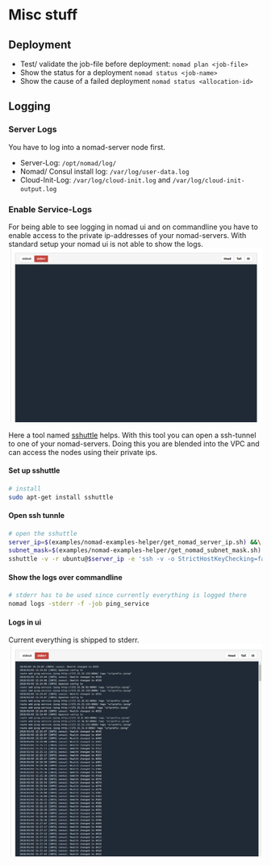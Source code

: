 # Misc stuff

## Deployment

* Test/ validate the job-file before deployment: ```nomad plan <job-file>```
* Show the status for a deployment ```nomad status <job-name>```
* Show the cause of a failed deployment ```nomad status <allocation-id>```

## Logging

### Server Logs

You have to log into a nomad-server node first.

* Server-Log: ```/opt/nomad/log/```
* Nomad/ Consul install log: ```/var/log/user-data.log```
* Cloud-Init-Log: ```/var/log/cloud-init.log``` and ```/var/log/cloud-init-output.log```

### Enable Service-Logs

For being able to see logging in nomad ui and on commandline you have to enable access to the private ip-addresses of your nomad-servers. With standard setup your nomad ui is not able to show the logs.
![alt text](_img/without_sshuttle.png)

Here a tool named [sshuttle](https://sshuttle.readthedocs.io/en/stable/) helps. With this tool you can open a ssh-tunnel to one of your nomad-servers. Doing this you are blended into the VPC and can access the nodes using their private ips.

#### Set up sshuttle

```bash
# install
sudo apt-get install sshuttle
```

#### Open ssh tunnle

```bash
# open the sshuttle
server_ip=$(examples/nomad-examples-helper/get_nomad_server_ip.sh) &&\
subnet_mask=$(examples/nomad-examples-helper/get_nomad_subnet_mask.sh) &&\
sshuttle -v -r ubuntu@$server_ip -e 'ssh -v -o StrictHostKeyChecking=false -i ~/.ssh/kp_instances.pem ' --dns -H $subnet_mask
```

#### Show the logs over commandline

```bash
# stderr has to be used since currently everything is logged there
nomad logs -stderr -f -job ping_service
```

#### Logs in ui

Current everything is shipped to stderr.
![alt text](_img/with_sshuttle.png)